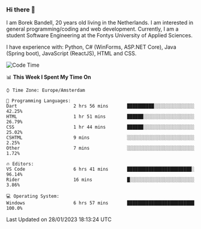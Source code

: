 ### Hi there 👋

I am Borek Bandell, 20 years old living in the Netherlands. I am interested in general programming/coding and web development. Currently, I am a student Software Engineering at the Fontys University of Applied Sciences.

I have experience with: Python, C# (WinForms, ASP.NET Core), Java (Spring boot), JavaScript (ReactJS), HTML and CSS.

<!--START_SECTION:waka-->
![Code Time](http://img.shields.io/badge/Code%20Time-359%20hrs-blue)

📊 **This Week I Spent My Time On** 

```text
⌚︎ Time Zone: Europe/Amsterdam

💬 Programming Languages: 
Dart                     2 hrs 56 mins       ██████████░░░░░░░░░░░░░░░   42.25% 
HTML                     1 hr 51 mins        ██████░░░░░░░░░░░░░░░░░░░   26.79% 
CSS                      1 hr 44 mins        ██████░░░░░░░░░░░░░░░░░░░   25.02% 
CSHTML                   9 mins              ░░░░░░░░░░░░░░░░░░░░░░░░░   2.25% 
Other                    7 mins              ░░░░░░░░░░░░░░░░░░░░░░░░░   1.72%

🔥 Editors: 
VS Code                  6 hrs 41 mins       ████████████████████████░   96.14% 
Rider                    16 mins             █░░░░░░░░░░░░░░░░░░░░░░░░   3.86%

💻 Operating System: 
Windows                  6 hrs 57 mins       █████████████████████████   100.0%

```


 Last Updated on 28/01/2023 18:13:24 UTC
<!--END_SECTION:waka-->

<!--**tcBorek2002/tcBorek2002** is a ✨ _special_ ✨ repository because its `README.md` (this file) appears on your GitHub profile.

Here are some ideas to get you started:

- 🔭 I’m currently working on ...
- 🌱 I’m currently learning ...
- 👯 I’m looking to collaborate on ...
- 🤔 I’m looking for help with ...
- 💬 Ask me about ...
- 📫 How to reach me: ...
- 😄 Pronouns: ...
- ⚡ Fun fact: ...
-->

